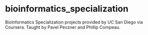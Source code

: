 # bioinformatics_specialization
Bioinformatics Specialization projects provided by UC San Diego via Coursera. Taught by Pavel Pevzner and Phillip Compeau.
